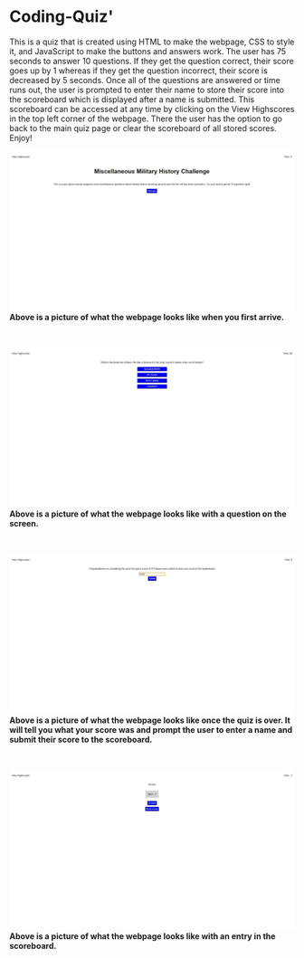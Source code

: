 # Coding-Quiz'

This is a quiz that is created using HTML to make the webpage, CSS to style it, and JavaScript to make the buttons and answers work. The user has 75 seconds to answer 10 questions. If they get the question correct, their score goes up by 1 whereas if they get the question incorrect, their score is decreased by 5 seconds. Once all of the questions are answered or time runs out, the user is prompted to enter their name to store their score into the scoreboard which is displayed after a name is submitted. This scoreboard can be accessed at any time by clicking on the View Highscores in the top left corner of the webpage. There the user has the option to go back to the main quiz page or clear the scoreboard of all stored scores. Enjoy!

![](assets/images/default-webpage.JPG)
**Above is a picture of what the webpage looks like when you first arrive.**

<br/>

![](assets/images/webpage-with-question.JPG)
**Above is a picture of what the webpage looks like with a question on the screen.**

<br/>

![](assets/images/quiz-over-screen.JPG)
**Above is a picture of what the webpage looks like once the quiz is over. It will tell you what your score was and prompt the user to enter a name and submit their score to the scoreboard.**

<br/>

![](assets/images/highscores-screen.JPG)
**Above is a picture of what the webpage looks like with an entry in the scoreboard.**